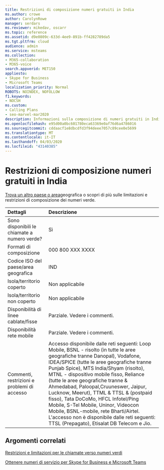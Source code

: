 ```yaml
---
title: Restrizioni di composizione numeri gratuiti in India
ms.author: crowe
author: CarolynRowe
manager: serdars
ms.reviewer: mikedav, oscarr
ms.topic: reference
ms.assetid: d9e0809c-633d-4ee9-891b-ff4282789da5
ms.tgt.pltfrm: cloud
audience: admin
ms.service: msteams
ms.collection:
- M365-collaboration
- M365-voice
search.appverid: MET150
appliesto:
- Skype for Business
- Microsoft Teams
localization_priority: Normal
ROBOTS: NOINDEX, NOFOLLOW
f1.keywords:
- NOCSH
ms.custom:
- Calling Plans
- seo-marvel-mar2020
description: Informazioni sulla composizione di numeri gratuiti in India, tra cui disponibilità, disponibilità di reti cablate/fisse e di rete mobile e restrizioni.
ms.openlocfilehash: e95d00a0bc601780eca63369e0af76d6a4786016
ms.sourcegitcommit: cddaacf1e8dbcdfd3f94deee7057c89cee0e5699
ms.translationtype: MT
ms.contentlocale: it-IT
ms.lasthandoff: 04/03/2020
ms.locfileid: "43140385"
---
```

# <a name="toll-free-dialing-restrictions-in-india"></a>Restrizioni di composizione numeri gratuiti in India

[Trova un altro paese o area](../toll-free-dialing-limitations-and-restrictions.md)geografica o scopri di più sulle limitazioni e restrizioni di composizione dei numeri verde.


|**Dettagli**|**Descrizione**|
|:-----|:-----|
|Sono disponibili le chiamate a numero verde?  <br/> |Sì  <br/> |
|Formati di composizione  <br/> |000 800 XXX XXXX  <br/> |
|Codice ISO del paese/area geografica  <br/> |IND  <br/> |
|Isola/territorio coperto  <br/> |Non applicabile  <br/> |
|Isola/territorio non coperto  <br/> |Non applicabile  <br/> |
|Disponibilità di linee cablate/fisse  <br/> |Parziale. Vedere i commenti.  <br/> |
|Disponibilità rete mobile  <br/> |Parziale. Vedere i commenti.  <br/> |
|Commenti, restrizioni e problemi di accesso  <br/> |Accesso disponibile dalle reti seguenti: Loop Mobile, BSNL - risolto (in tutte le aree geografiche tranne Danopal), Vodafone, IDEA/SPICE (tutte le aree geografiche tranne Punjab Spice), MTS India/Shyam (risolto), MTNL - dispositivo mobile fisso, Reliance (tutte le aree geografiche tranne &amp; Ahmedabad, Paloopal,Cruuneswer, Jaipur, Lucknow, Meerut), TTML &amp; TTSL &amp; (postpaid fisso), Tata DoCoMo, HFCL Infotel/Ping Mobile, S-Tel Mobile, Uninor, Videocon Mobile, BSNL-mobile, rete Bharti/Airtel.  <br/> L'accesso non è disponibile dalle reti seguenti: TTSL (Prepagato), Etisalat DB Telecom e Jio.  <br/> |
   
## <a name="related-topics"></a>Argomenti correlati
[Restrizioni e limitazioni per le chiamate verso numeri verdi](../toll-free-dialing-limitations-and-restrictions.md)

[Ottenere numeri di servizio per Skype for Business e Microsoft Teams](/microsoftteams/getting-service-phone-numbers)

  
 
